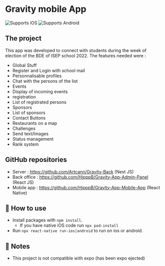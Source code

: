 # Gravity mobile App

<p>
  <!-- iOS -->
    <img alt="Supports iOS" longdesc="Supports Expo iOS" src="https://img.shields.io/badge/iOS-4630EB.svg?style=flat-square&logo=APPLE&labelColor=999999&logoColor=fff" />
  <!-- Android -->
    <img alt="Supports Android" longdesc="Supports Expo Android" src="https://img.shields.io/badge/Android-4630EB.svg?style=flat-square&logo=ANDROID&labelColor=A4C639&logoColor=fff" />

</p>

## The project
This app was developed to connect with students during the week of election of the BDE of ISEP school 2022.
The features needed were : 
- Global Stuff
 - Register and Login with school mail
 - Personnalisable profiles
 - Chat with the persons of the list
- Events
 - Display of incoming events
 - registration
 - List of registrated persons
- Sponsors
 - List of sponsors
 - Contact Buttons
 - Restaurants on a map
- Challenges
 - Send text/Images
 - Status management
 - Rank system

## GitHub repositories
- Server : https://github.com/Artcann/Gravity-Back (Nest JS)
- Back office : https://github.com/HipppB/Gravity-App-Admin-Panel (React JS)
- Mobile app : https://github.com/HipppB/Gravity-App-Mobile-App (React Native)

## 🚀 How to use

- Install packages with `npm install`.
  - If you have native iOS code run `npx pod-install`
- Run `npx react-native run-ios|android` to run on ios or android.


## 📝 Notes

- This project is not compatible with expo (has been expo ejected)
